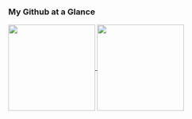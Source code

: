 ### My Github at a Glance
<a href="https://github.com/dani-hartley/dani-hartley">
<img align="center" height="175" src="https://github-readme-stats.vercel.app/api?username=dani-hartley&count_private=true&show_icons=true&theme=vue-dark&custom_title=My%20Stats"/>
</a>
<a href="https://github.com/dani-hartley/dani-hartley">
<img align="center" height="175" src="https://github-readme-stats.vercel.app/api/top-langs/?username=dani-hartley&count_private=true&theme=vue-dark&layout=compact&custom_title=Favorite%20Languages"/>
</a>

<!--
**dani-hartley/dani-hartley** is a ✨ _special_ ✨ repository because its `README.md` (this file) appears on your GitHub profile.

Here are some ideas to get you started:

- 🔭 I’m currently working on ...
- 🌱 I’m currently learning ...
- 👯 I’m looking to collaborate on ...
- 🤔 I’m looking for help with ...
- 💬 Ask me about ...
- 📫 How to reach me: ...
- 😄 Pronouns: ...
- ⚡ Fun fact: ...
-->
